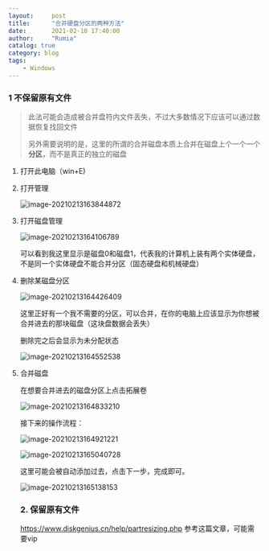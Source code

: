 ```yaml
---
layout:     post
title:      "合并硬盘分区的两种方法"
date:       2021-02-10 17:40:00
author:     "Rumia"
catalog: true
category: blog
tags:
    - Windows
---
```


### 1 不保留原有文件

> 此法可能会造成被合并盘符内文件丢失，不过大多数情况下应该可以通过数据恢复找回文件
>
> 另外需要说明的是，这里的所谓的合并磁盘本质上合并在磁盘上个一个一个**分区**，而不是真正的独立的磁盘

1. 打开此电脑（win+E)

2. 打开管理

   ![image-20210213163844872](https://i.loli.net/2021/02/13/d2rB8L5GAeEoNIK.png)

3. 打开磁盘管理

   ![image-20210213164106789](https://i.loli.net/2021/02/13/tZMVKqNAeUzHFCP.png)

   可以看到我这里显示是磁盘0和磁盘1，代表我的计算机上装有两个实体硬盘，不是同一个实体硬盘不能合并分区（固态硬盘和机械硬盘）

   

4. 删除某磁盘分区
  
   ![image-20210213164426409](https://i.loli.net/2021/02/13/Lgw1JKUEISxd5Rz.png)
   
   这里正好有一个我不需要的分区，可以合并，在你的电脑上应该显示为你想被合并进去的那块磁盘（这块盘数据会丢失）
   
   删除完之后会显示为未分配状态
   
   ![image-20210213164552538](https://i.loli.net/2021/02/13/LoBaxtl9VYGJbZC.png)
   
5. 合并磁盘

   在想要合并进去的磁盘分区上点击拓展卷

   ![image-20210213164833210](https://i.loli.net/2021/02/13/cRmN8TMDr9GLt3H.png)

   接下来的操作流程：

   ![image-20210213164921221](https://i.loli.net/2021/02/13/yzDkTCAUcXRZB18.png)

   ![image-20210213165040728](https://i.loli.net/2021/02/13/4WGEUVqfNyimwCP.png)

   这里可能会被自动添加过去，点击下一步，完成即可。

   ![image-20210213165138153](https://i.loli.net/2021/02/13/4WGEUVqfNyimwCP.png)

   

   

   ### 2. 保留原有文件
   
   https://www.diskgenius.cn/help/partresizing.php 参考这篇文章，可能需要vip